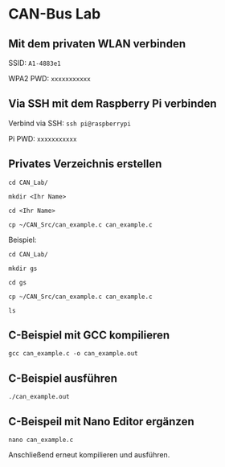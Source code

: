# CAN-Bus Lab

## Mit dem privaten WLAN verbinden
SSID: `A1-4883e1`

WPA2 PWD: `xxxxxxxxxxx`


## Via SSH mit dem Raspberry Pi verbinden
Verbind via SSH: `ssh pi@raspberrypi`

Pi PWD: `xxxxxxxxxxx`


## Privates Verzeichnis erstellen
```
cd CAN_Lab/
```
```
mkdir <Ihr Name>
```
```
cd <Ihr Name>
```
```
cp ~/CAN_Src/can_example.c can_example.c
```

Beispiel:
```
cd CAN_Lab/
```
```
mkdir gs
```
```
cd gs
```
```
cp ~/CAN_Src/can_example.c can_example.c
```
```
ls
```


## C-Beispiel mit GCC kompilieren
```
gcc can_example.c -o can_example.out
```


## C-Beispiel ausführen
```
./can_example.out
```


## C-Beispeil mit Nano Editor ergänzen
```
nano can_example.c
```

Anschließend erneut kompilieren und ausführen.


